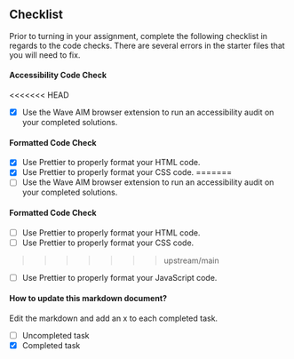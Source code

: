 ## Checklist

Prior to turning in your assignment, complete the following checklist in regards to the code checks. There are several errors in the starter files that you will need to fix.

#### Accessibility Code Check

<<<<<<< HEAD
- [x] Use the Wave AIM browser extension to run an accessibility audit on your completed solutions.

#### Formatted Code Check

- [x] Use Prettier to properly format your HTML code.
- [x] Use Prettier to properly format your CSS code.
=======
- [ ] Use the Wave AIM browser extension to run an accessibility audit on your completed solutions.

#### Formatted Code Check

- [ ] Use Prettier to properly format your HTML code.
- [ ] Use Prettier to properly format your CSS code.
>>>>>>> upstream/main
- [ ] Use Prettier to properly format your JavaScript code.

#### How to update this markdown document?

Edit the markdown and add an x to each completed task.

- [ ] Uncompleted task
- [x] Completed task
